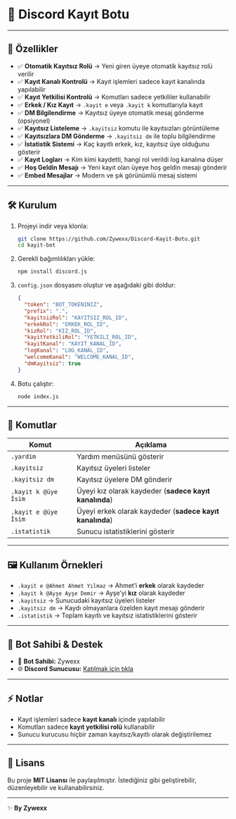 
# 🤖 Discord Kayıt Botu

---

## 🚀 Özellikler

- ✅ **Otomatik Kayıtsız Rolü** → Yeni giren üyeye otomatik kayıtsız rolü verilir  
- ✅ **Kayıt Kanalı Kontrolü** → Kayıt işlemleri sadece kayıt kanalında yapılabilir  
- ✅ **Kayıt Yetkilisi Kontrolü** → Komutları sadece yetkililer kullanabilir  
- ✅ **Erkek / Kız Kayıt** → `.kayit e` veya `.kayit k` komutlarıyla kayıt  
- ✅ **DM Bilgilendirme** → Kayıtsız üyeye otomatik mesaj gönderme (opsiyonel)  
- ✅ **Kayıtsız Listeleme** → `.kayitsiz` komutu ile kayıtsızları görüntüleme  
- ✅ **Kayıtsızlara DM Gönderme** → `.kayitsiz dm` ile toplu bilgilendirme  
- ✅ **İstatistik Sistemi** → Kaç kayıtlı erkek, kız, kayıtsız üye olduğunu gösterir  
- ✅ **Kayıt Logları** → Kim kimi kaydetti, hangi rol verildi log kanalına düşer  
- ✅ **Hoş Geldin Mesajı** → Yeni kayıt olan üyeye hoş geldin mesajı gönderir  
- ✅ **Embed Mesajlar** → Modern ve şık görünümlü mesaj sistemi  

---

## 🛠️ Kurulum

1. Projeyi indir veya klonla:
    ```bash
   git clone https://github.com/Zywexx/Discord-Kayit-Botu.git
   cd kayit-bot
   ```

2. Gerekli bağımlılıkları yükle:

   ```bash
   npm install discord.js
   ```

3. `config.json` dosyasını oluştur ve aşağıdaki gibi doldur:

   ```json
   {
     "token": "BOT_TOKENINIZ",
     "prefix": ".",
     "kayitsizRol": "KAYITSIZ_ROL_ID",
     "erkekRol": "ERKEK_ROL_ID",
     "kizRol": "KIZ_ROL_ID",
     "kayitYetkiliRol": "YETKILI_ROL_ID",
     "kayitKanal": "KAYIT_KANAL_ID",
     "logKanal": "LOG_KANAL_ID",
     "welcomeKanal": "WELCOME_KANAL_ID",
     "dmKayitsiz": true
   }
   ```

4. Botu çalıştır:

   ```bash
   node index.js
   ```

---

## 📜 Komutlar

| Komut                | Açıklama                                                 |
| -------------------- | -------------------------------------------------------- |
| `.yardim`            | Yardım menüsünü gösterir                                 |
| `.kayitsiz`          | Kayıtsız üyeleri listeler                                |
| `.kayitsiz dm`       | Kayıtsız üyelere DM gönderir                             |
| `.kayit k @üye İsim` | Üyeyi kız olarak kaydeder (**sadece kayıt kanalında**)   |
| `.kayit e @üye İsim` | Üyeyi erkek olarak kaydeder (**sadece kayıt kanalında**) |
| `.istatistik`        | Sunucu istatistiklerini gösterir                         |

---

## 🖼️ Kullanım Örnekleri

* `.kayit e @Ahmet Ahmet Yılmaz` → Ahmet’i **erkek** olarak kaydeder
* `.kayit k @Ayşe Ayşe Demir` → Ayşe’yi **kız** olarak kaydeder
* `.kayitsiz` → Sunucudaki kayıtsız üyeleri listeler
* `.kayitsiz dm` → Kaydı olmayanlara özelden kayıt mesajı gönderir
* `.istatistik` → Toplam kayıtlı ve kayıtsız istatistiklerini gösterir

---

## 👑 Bot Sahibi & Destek

* 👤 **Bot Sahibi:** Zywexx
* 🌐 **Discord Sunucusu:** [Katılmak için tıkla](https://discord.gg/YAEjW6drVY)

---

## ⚡ Notlar

* Kayıt işlemleri sadece **kayıt kanalı** içinde yapılabilir
* Komutları sadece **kayıt yetkilisi rolü** kullanabilir
* Sunucu kurucusu hiçbir zaman kayıtsız/kayıtlı olarak değiştirilemez

---

## 📄 Lisans

Bu proje **MIT Lisansı** ile paylaşılmıştır.
İstediğiniz gibi geliştirebilir, düzenleyebilir ve kullanabilirsiniz.

---

✨ **By Zywexx**
